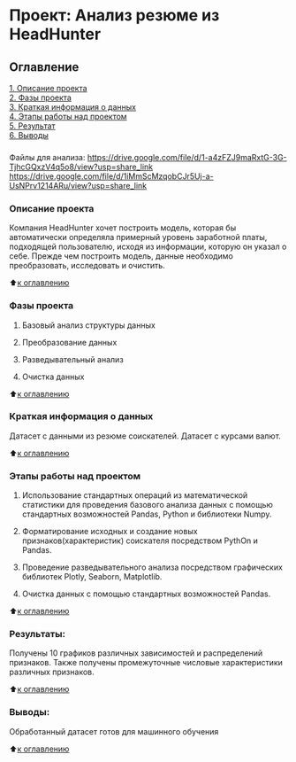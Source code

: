 # Проект: Анализ резюме из HeadHunter

## Оглавление  
[1. Описание проекта](https://github.com/Lepnik/data_science_lnv/blob/main/HH%20Project/README.md#Описание-проекта)  
[2. Фазы проекта](https://github.com/Lepnik/data_science_lnv/blob/main/HH%20Project/README.md#Фазы-проекта)  
[3. Краткая информация о данных](https://github.com/Lepnik/data_science_lnv/blob/main/HH%20Project/README.md#Краткая-информация-о-данных)  
[4. Этапы работы над проектом](https://github.com/Lepnik/data_science_lnv/blob/main/HH%20Project/README.md#Этапы-работы-над-проектом)  
[5. Результат](https://github.com/Lepnik/data_science_lnv/blob/main/HH%20Project/README.md#Результат)    
[6. Выводы](https://github.com/Lepnik/data_science_lnv/blob/main/HH%20Project/README.md#Выводы) 

###
Файлы для анализа: https://drive.google.com/file/d/1-a4zFZJ9maRxtG-3G-TjhcGQxzV4q5o8/view?usp=share_link
                   https://drive.google.com/file/d/1iMmScMzqobCJr5Uj-a-UsNPrv1214ARu/view?usp=share_link

### Описание проекта    
Компания HeadHunter хочет построить модель, которая бы автоматически определяла примерный уровень заработной платы, подходящей пользователю, исходя из информации, которую он указал о себе. Прежде чем построить модель, данные необходимо преобразовать, исследовать и очистить. 

:arrow_up:[к оглавлению](https://github.com/Lepnik/data_science_lnv/blob/main/HH%20Project/README.md#Оглавление)


### Фазы проекта
1. Базовый анализ структуры данных

2. Преобразование данных

3. Разведывательный анализ

4. Очистка данных


:arrow_up:[к оглавлению](https://github.com/Lepnik/data_science_lnv/blob/main/HH%20Project/README.md#Оглавление)

### Краткая информация о данных
Датасет с данными из резюме соискателей.
Датасет с курсами валют.
  
:arrow_up:[к оглавлению](https://github.com/Lepnik/data_science_lnv/blob/main/HH%20Project/README.md#Оглавление)


### Этапы работы над проектом  
1. Использование стандартных операций из математической статистики для проведения базового анализа данных с помощью стандартных возможностей Pandas, Python и библиотеки Numpy.

2. Форматирование исходных и создание новых признаков(характеристик) соискателя посредством PythOn и Pandas.

3. Проведение разведывательного анализа посредством графических библиотек Plotly, Seaborn, Matplotlib.

4. Очистка данных с помощью стандартных возможностей Pandas.

:arrow_up:[к оглавлению](https://github.com/Lepnik/data_science_lnv/blob/main/HH%20Project/README.md#Оглавление)


### Результаты:  
Получены 10 графиков различных зависимостей и распределений признаков.
Также получены промежуточные числовые характеристики различных признаков.

:arrow_up:[к оглавлению](https://github.com/Lepnik/data_science_lnv/blob/main/HH%20Project/README.md#Оглавление)


### Выводы:  
Обработанный датасет готов для машинного обучения

:arrow_up:[к оглавлению](https://github.com/Lepnik/data_science_lnv/blob/main/HH%20Project/README.md#Оглавление)
